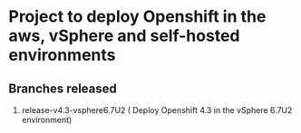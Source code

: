 # Project to deploy Openshift in the aws, vSphere and self-hosted environments

## Branches released

1. release-v4.3-vsphere6.7U2 ( Deploy Openshift 4.3 in the vSphere 6.7U2 environment)

